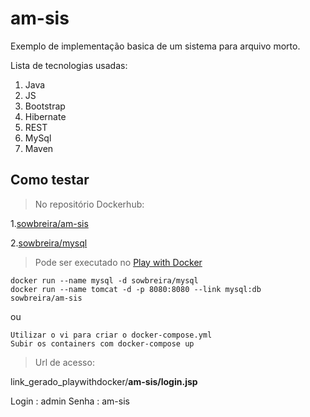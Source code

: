 # am-sis 

Exemplo de implementação basica de um sistema para arquivo morto.

Lista de tecnologias usadas:
1. Java
2. JS
3. Bootstrap
4. Hibernate
5. REST
6. MySql
7. Maven
   
## Como testar

>No repositório Dockerhub:

1.[sowbreira/am-sis](https://cloud.docker.com/u/sowbreira/repository/docker/sowbreira/am-sis)

2.[sowbreira/mysql](https://cloud.docker.com/u/sowbreira/repository/docker/sowbreira/mysql)

>Pode ser executado no [Play with Docker](https://labs.play-with-docker.com/)

```Docker
docker run --name mysql -d sowbreira/mysql
docker run --name tomcat -d -p 8080:8080 --link mysql:db  sowbreira/am-sis
```
ou 
```Docker-Compose
Utilizar o vi para criar o docker-compose.yml
Subir os containers com docker-compose up
```

>Url de acesso:

link_gerado_playwithdocker/**am-sis/login.jsp**

Login : admin 
Senha : am-sis

